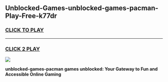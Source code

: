 
## Unblocked-Games-unblocked-games-pacman-Play-Free-k77dr
<h3>
<a href="https://premium76.site?title=unblocked-games-pacman&ref=22A">CLICK TO PLAY</a></h3>
<hr>

<h3>
<a href="https://premium76.site?title=unblocked-games-pacman&ref=22A">CLICK 2 PLAY</a>
  
</h3>

<a href="https://premium76.site?title=unblocked-games-pacman&ref=22A"><img src="https://clearcache.store/games.png"></a>


**unblocked-games-pacman games unblocked: Your Gateway to Fun and Accessible Online Gaming**
